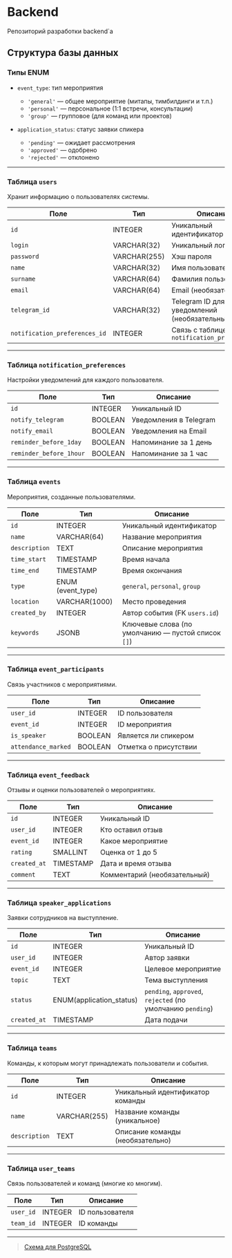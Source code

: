 # Backend
Репозиторий разработки backend`a


## Структура базы данных

### Типы ENUM
- `event_type`: тип мероприятия
  - `'general'` — общее мероприятие (митапы, тимбилдинги и т.п.)
  - `'personal'` — персональное (1:1 встречи, консультации)
  - `'group'` — групповое (для команд или проектов)

- `application_status`: статус заявки спикера
  - `'pending'` — ожидает рассмотрения
  - `'approved'` — одобрено
  - `'rejected'` — отклонено

---

### Таблица `users`
Хранит информацию о пользователях системы.

| Поле                         | Тип           | Описание                                   |
|-----------------------------|----------------|---------------------------------------------|
| `id`                        | INTEGER        | Уникальный идентификатор                   |
| `login`                     | VARCHAR(32)   | Уникальный логин                           |
| `password`                  | VARCHAR(255)   | Хэш пароля                                 |
| `name`                      | VARCHAR(32)   | Имя пользователя                           |
| `surname`                   | VARCHAR(64)   | Фамилия пользователя                       |
| `email`                     | VARCHAR(64)   | Email (необязательный)                     |
| `telegram_id`              | VARCHAR(32)   | Telegram ID для уведомлений (необязательный) |
| `notification_preferences_id` | INTEGER      | Связь с таблицей `notification_preferences` |

---

### Таблица `notification_preferences`
Настройки уведомлений для каждого пользователя.

| Поле                     | Тип     | Описание                                     |
|-------------------------|----------|----------------------------------------------|
| `id`                    | INTEGER  | Уникальный ID                                |
| `notify_telegram`       | BOOLEAN  | Уведомления в Telegram                       |
| `notify_email`          | BOOLEAN  | Уведомления на Email                         |
| `reminder_before_1day`  | BOOLEAN  | Напоминание за 1 день                        |
| `reminder_before_1hour` | BOOLEAN  | Напоминание за 1 час                         |

---

### Таблица `events`
Мероприятия, созданные пользователями.

| Поле        | Тип         | Описание                                          |
|-------------|--------------|---------------------------------------------------|
| `id`        | INTEGER      | Уникальный идентификатор                          |
| `name`      | VARCHAR(64) | Название мероприятия                              |
| `description` | TEXT       | Описание мероприятия                              |
| `time_start`| TIMESTAMP    | Время начала                                      |
| `time_end`  | TIMESTAMP    | Время окончания                                   |
| `type`      | ENUM (event_type)        | `general`, `personal`, `group`             |
| `location`  | VARCHAR(1000)| Место проведения                                  |
| `created_by`| INTEGER      | Автор события (FK `users.id`)                   |
| `keywords`  | JSONB        | Ключевые слова (по умолчанию — пустой список `[]`) |

---

### Таблица `event_participants`
Связь участников с мероприятиями.

| Поле             | Тип      | Описание                                      |
|------------------|-----------|-----------------------------------------------|
| `user_id`        | INTEGER   | ID пользователя                               |
| `event_id`       | INTEGER   | ID мероприятия                                |
| `is_speaker`     | BOOLEAN   | Является ли спикером                          |
| `attendance_marked` | BOOLEAN| Отметка о присутствии                         |

---

### Таблица `event_feedback`
Отзывы и оценки пользователей о мероприятиях.

| Поле        | Тип      | Описание                                      |
|-------------|-----------|-----------------------------------------------|
| `id`        | INTEGER   | Уникальный ID                                 |
| `user_id`   | INTEGER   | Кто оставил отзыв                             |
| `event_id`  | INTEGER   | Какое мероприятие                             |
| `rating`    | SMALLINT  | Оценка от 1 до 5                              |
| `created_at`| TIMESTAMP | Дата и время отзыва                           |
| `comment`   | TEXT      | Комментарий (необязательный)                 |

---

### Таблица `speaker_applications`
Заявки сотрудников на выступление.

| Поле        | Тип            | Описание                                     |
|-------------|----------------|----------------------------------------------|
| `id`        | INTEGER         | Уникальный ID                                |
| `user_id`   | INTEGER         | Автор заявки                                 |
| `event_id`  | INTEGER         | Целевое мероприятие                          |
| `topic`     | TEXT            | Тема выступления                             |
| `status`    | ENUM(application_status) | `pending`, `approved`, `rejected` (по умолчанию `pending`)     |
| `created_at`| TIMESTAMP       | Дата подачи                                  |

---

### Таблица `teams`
Команды, к которым могут принадлежать пользователи и события.

| Поле         | Тип        | Описание                           |
|--------------|------------|------------------------------------|
| `id`         | INTEGER    | Уникальный идентификатор команды   |
| `name`       | VARCHAR(255) | Название команды (уникальное)     |
| `description`| TEXT       | Описание команды (необязательно)  |

---

### Таблица `user_teams`
Связь пользователей и команд (многие ко многим).

| Поле       | Тип     | Описание                         |
|------------|---------|----------------------------------|
| `user_id`  | INTEGER | ID пользователя                  |
| `team_id`  | INTEGER | ID команды                       |

---

> [Схема для PostgreSQL](https://github.com/KomaruTech/Backend/blob/main/docs/schema.sql)

